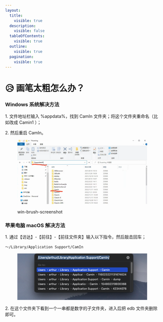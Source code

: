 ```yaml
---
layout:
  title:
    visible: true
  description:
    visible: false
  tableOfContents:
    visible: true
  outline:
    visible: true
  pagination:
    visible: true
---
```


# 😥 画笔太粗怎么办？

### **Windows 系统解决方法**

1\. 文件地址栏输入 %appdata%，找到 CamIn 文件夹；将这个文件夹重命名（比如改成 Camin1 ）；

2\. 然后重启 CamIn。

<figure><img src="../.gitbook/assets/image (1) (1) (1) (1) (1).png" alt=""><figcaption><p> win-brush-screenshot</p></figcaption></figure>

### **苹果电脑 macOS 解决方法**

1\. 通过【访达】-【前往】-【前往文件夹】输入以下指令，然后敲击回车；

```
～/Library/Application Support/CamIn
```

<figure><img src="../../.gitbook/assets/image (6).png" alt="mac-brush-screenshot"><figcaption></figcaption></figure>

2\. 在这个文件夹下看到一个一串都是数字的子文件夹，进入后把 edb 文件夹删除即可。

